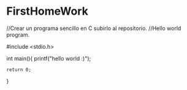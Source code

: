 # FirstHomeWork

//Crear un programa sencillo en C subirlo al repositorio.
//Hello world program.

#include <stdio.h>

int main(){
    printf("hello world :)");

    return 0;
}
